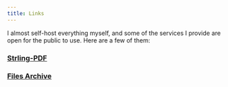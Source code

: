 ```yaml
---
title: Links
---
```


I almost self-host everything myself, and some of the services I provide are open for the public to use. Here are a few of them:

### [Strling-PDF](https://pdf.knsrinath.com)
### [Files Archive](https://files.knsrinath.com)